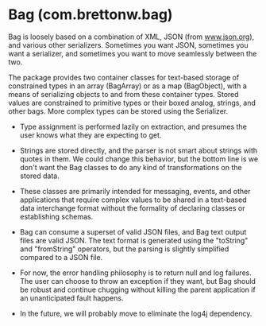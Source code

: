 # Bag (com.brettonw.bag)

Bag is loosely based on a combination of XML, JSON (from www.json.org), and various other
serializers. Sometimes you want JSON, sometimes you want a serializer, and sometimes you want to
move seamlessly between the two.

The package provides two container classes for text-based storage of constrained types in an array
(BagArray) or as a map (BagObject), with a means of serializing objects to and from these container
types. Stored values are constrained to primitive types or their boxed analog, strings, and other
bags. More complex types can be stored using the Serializer.

* Type assignment is performed lazily on extraction, and presumes the user knows what they are
expecting to get.

* Strings are stored directly, and the parser is not smart about strings with quotes in them. We
could change this behavior, but the bottom line is we don't want the Bag classes to do any kind of
transformations on the stored data.

* These classes are primarily intended for messaging, events, and other applications that require
complex values to be shared in a text-based data interchange format without the formality of
declaring classes or establishing schemas.

* Bag can consume a superset of valid JSON files, and Bag text output files are valid JSON. The
text format is generated using the "toString" and "fromString" operators, but the parsing is
slightly simplified compared to a JSON file.

* For now, the error handling philosophy is to return null and log failures. The user can choose to
throw an exception if they want, but Bag should be robust and continue chugging without killing the
parent application if an unanticipated fault happens.

* In the future, we will probably move to eliminate the log4j dependency.
